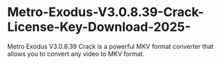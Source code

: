 # Metro-Exodus-V3.0.8.39-Crack-License-Key-Download-2025-
Metro Exodus V3.0.8.39 Crack is a powerful MKV format converter that allows you to convert any video to MKV format. 

